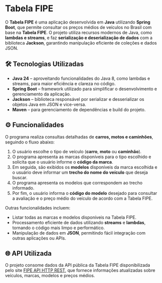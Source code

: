 # Tabela FIPE

O **Tabela FIPE** é uma aplicação desenvolvida em **Java** utilizando **Spring Boot**, que permite consultar os preços médios de veículos no Brasil com base na **Tabela FIPE**. O projeto utiliza recursos modernos de Java, como **lambdas e streams**, e faz **serialização e deserialização de dados** com a biblioteca **Jackson**, garantindo manipulação eficiente de coleções e dados JSON.  

## 🛠️ Tecnologias Utilizadas

- **Java 24** – aproveitando funcionalidades do Java 8, como lambdas e streams, para maior eficiência e clareza no código.  
- **Spring Boot** – framework utilizado para simplificar o desenvolvimento e gerenciamento da aplicação.  
- **Jackson** – biblioteca responsável por serializar e desserializar os objetos Java em JSON e vice-versa.  
- **Maven** – para gerenciamento de dependências e build do projeto.  

## ⚙️ Funcionalidades

O programa realiza consultas detalhadas de **carros, motos e caminhões**, seguindo o fluxo abaixo:

1. O usuário escolhe o tipo de veículo (**carro**, **moto** ou **caminhão**).  
2. O programa apresenta as marcas disponíveis para o tipo escolhido e solicita que o usuário informe o **código da marca**.  
3. Em seguida, são exibidos os **modelos** disponíveis da marca escolhida e o usuário deve informar um **trecho do nome do veículo** que deseja buscar.  
4. O programa apresenta os modelos que correspondem ao trecho informado.  
5. Por fim, o usuário informa o **código do modelo** desejado para consultar a avaliação e o preço médio do veículo de acordo com a Tabela FIPE.  

Outras funcionalidades incluem:  

- Listar todas as marcas e modelos disponíveis na Tabela FIPE.  
- Processamento eficiente de dados utilizando **streams** e **lambdas**, tornando o código mais limpo e performático.  
- Manipulação de dados em **JSON**, permitindo fácil integração com outras aplicações ou APIs.  

## 🌐 API Utilizada

O projeto consome dados da API pública da Tabela FIPE disponibilizada pelo site [FIPE API HTTP REST](https://deividfortuna.github.io/fipe/?ref=public_apis&utm_medium=website), que fornece informações atualizadas sobre veículos, marcas, modelos e preços médios.  
